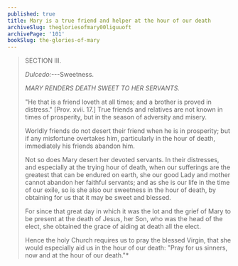 ```yaml
---
published: true
title: Mary is a true friend and helper at the hour of our death
archiveSlug: thegloriesofmary00liguuoft
archivePage: '101'
bookSlug: the-glories-of-mary
---
```


> SECTION III.
>
> *Dulcedo:*---Sweetness.
>
> *MARY RENDERS DEATH SWEET TO HER SERVANTS.*
>
> "He that is a friend loveth at all times; and a brother is proved in distress." [Prov. xvii. 17.] True friends and relatives are not known in times of prosperity, but in the season of adversity and misery.
>
> Worldly friends do not desert their friend when he is in prosperity; but if any misfortune overtakes him, particularly in the hour of death, immediately his friends abandon him.
>
> Not so does Mary desert her devoted servants. In their distresses, and especially at the trying hour of death, when our sufferings are the greatest that can be endured on earth, she our good Lady and mother cannot abandon her faithful servants; and as she is our life in the time of our exile, so is she also our sweetness in the hour of death, by obtaining for us that it may be sweet and blessed.
>
> For since that great day in which it was the lot and the grief of Mary to be present at the death of Jesus, her Son, who was the head of the elect, she obtained the grace of aiding at death all the elect.
>
> Hence the holy Church requires us to pray the blessed Virgin, that she would especially aid us in the hour of our death: "Pray for us sinners, now and at the hour of our death."\*
